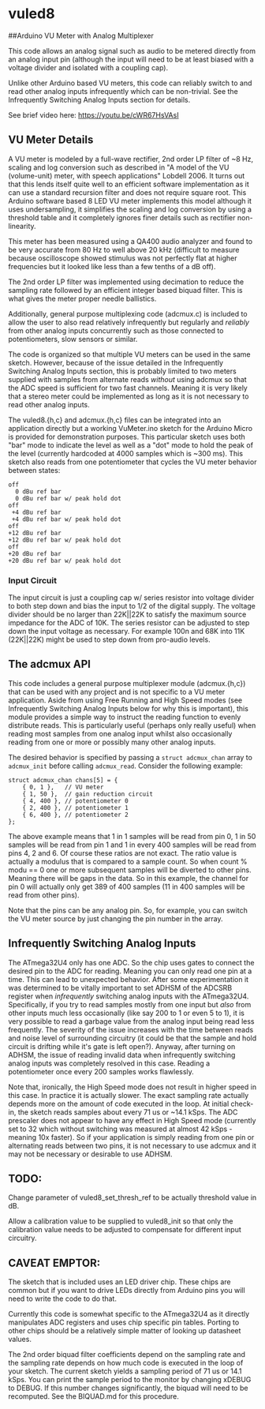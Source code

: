 # vuled8

##Arduino VU Meter with Analog Multiplexer

This code allows an analog signal such as audio to be metered directly from an analog input pin (although the input will need to be at least biased with a voltage divider and isolated with a coupling cap).

Unlike other Arduino based VU meters, this code can reliably switch to and read other analog inputs infrequently which can be non-trivial. See the Infrequently Switching Analog Inputs section for details.

See brief video here: https://youtu.be/cWR67HsVAsI

## VU Meter Details

A VU meter is modeled by a full-wave rectifier, 2nd order LP filter of ~8 Hz, scaling and log conversion such as described in "A model of the VU (volume-unit) meter, with speech applications" Lobdell 2006.
It turns out that this lends itself quite well to an efficient software implementation as it can use a standard recursion filter and does not require square root.
This Arduino software based 8 LED VU meter implements this model although it uses undersampling, it simplifies the scaling and log conversion by using a threshold table and it completely ignores finer details such as rectifier non-linearity.

This meter has been measured using a QA400 audio analyzer and found to be very accurate from 80 Hz to well above 20 kHz (difficult to measure because oscilloscope showed stimulus was not perfectly flat at higher frequencies but it looked like less than a few tenths of a dB off).

The 2nd order LP filter was implemented using decimation to reduce the sampling rate followed by an efficient integer based biquad filter. This is what gives the meter proper needle ballistics.

Additionally, general purpose multiplexing code (adcmux.c) is included to allow the user to also read relatively infrequently but regularly and *reliably* from other analog inputs concurrently such as those connected to potentiometers, slow sensors or similar.

The code is organized so that multiple VU meters can be used in the same sketch. However, because of the issue detailed in the Infrequently Switching Analog Inputs section, this is probably limited to two meters supplied with samples from alternate reads *without* using adcmux so that the ADC speed is sufficient for two fast channels. Meaning it is very likely that a stereo meter could be implemented as long as it is not necessary to read other analog inputs.

The vuled8.{h,c} and adcmux.{h,c} files can be integrated into an application directly but a working VuMeter.ino sketch for the Arduino Micro is provided for demonstration purposes.
This particular sketch uses both "bar" mode to indicate the level as well as a "dot" mode to hold the peak of the level (currently hardcoded at 4000 samples which is ~300 ms).
This sketch also reads from one potentiometer that cycles the VU meter behavior between states:

    off
      0 dBu ref bar
      0 dBu ref bar w/ peak hold dot
    off
     +4 dBu ref bar
     +4 dBu ref bar w/ peak hold dot
    off
    +12 dBu ref bar
    +12 dBu ref bar w/ peak hold dot
    off
    +20 dBu ref bar
    +20 dBu ref bar w/ peak hold dot

### Input Circuit

The input circuit is just a coupling cap w/ series resistor into voltage divider to both step down and bias the input to 1/2 of the digital supply.
The voltage divider should be no larger than 22K||22K to satisfy the maximum source impedance for the ADC of 10K. The series resistor can be adjusted to step down the input voltage as necessary. For example 100n and 68K into 11K (22K||22K) might be used to step down from pro-audio levels.

## The adcmux API

This code includes a general purpose multiplexer module (adcmux.{h,c}) that can be used with any project and is not specific to a VU meter application.
Aside from using Free Running and High Speed modes (see Infrequently Switching Analog Inputs below for why this is important), this module provides a simple way to instruct the reading function to evenly distribute reads. This is particularly useful (perhaps only really useful) when reading most samples from one analog input whilst also occasionally reading from one or more or possibly many other analog inputs.

The desired behavior is specified by passing a `struct adcmux_chan` array to `adcmux_init` before calling `adcmux_read`. Consider the following example:

    struct adcmux_chan chans[5] = {
    	{ 0, 1 },   // VU meter
    	{ 1, 50 },  // gain reduction circuit
    	{ 4, 400 }, // potentiometer 0
    	{ 2, 400 }, // potentiometer 1
    	{ 6, 400 }, // potentiometer 2
    };

The above example means that 1 in 1 samples will be read from pin 0, 1 in 50 samples will be read from pin 1 and 1 in every 400 samples will be read from pins 4, 2 and 6. Of course these ratios are not exact. The ratio value is actually a modulus that is compared to a sample count. So when count % modu == 0 one or more subsequent samples will be diverted to other pins. Meaning there will be gaps in the data. So in this example, the channel for pin 0 will actually only get 389 of 400 samples (11 in 400 samples will be read from other pins).

Note that the pins can be any analog pin. So, for example, you can switch the VU meter source by just changing the pin number in the array.

## Infrequently Switching Analog Inputs

The ATmega32U4 only has one ADC. So the chip uses gates to connect the desired pin to the ADC for reading. Meaning you can only read one pin at a time. This can lead to unexpected behavior.
After some experimentation it was determined to be vitally important to set ADHSM of the ADCSRB register when *infrequently* switching analog inputs with the ATmega32U4.
Specifically, if you try to read samples mostly from one input but *also* from other inputs much less occasionally (like say 200 to 1 or even 5 to 1), it is very possible to read a garbage value from the analog input being read less frequently.
The severity of the issue increases with the time between reads and noise level of surrounding circuitry (it could be that the sample and hold circuit is drifting while it's gate is left open?).
Anyway, after turning on ADHSM, the issue of reading invalid data when infrequently switching analog inputs was completely resolved in this case. Reading a potentiometer once every 200 samples works flawlessly.

Note that, ironically, the High Speed mode does not result in higher speed in this case. In practice it is actually slower. The exact sampling rate actually depends more on the amount of code executed in the loop. At initial check-in, the sketch reads samples about every 71 us or ~14.1 kSps. The ADC prescaler does not appear to have any effect in High Speed mode (currently set to 32 which without switching was measured at almost 42 kSps - meaning 10x faster).
So if your application is simply reading from one pin or alternating reads between two pins, it is not necessary to use adcmux and it may not be necessary or desirable to use ADHSM.

## TODO:

Change parameter of vuled8_set_thresh_ref to be actually threshold value in dB.

Allow a calibration value to be supplied to vuled8_init so that only the calibration value needs to be adjusted to compensate for different input circuitry.

## CAVEAT EMPTOR:

The sketch that is included uses an LED driver chip. These chips are common but if you want to drive LEDs directly from Arduino pins you will need to write the code to do that.

Currently this code is somewhat specific to the ATmega32U4 as it directly manipulates ADC registers and uses chip specific pin tables. Porting to other chips should be a relatively simple matter of looking up datasheet values.

The 2nd order biquad filter coefficients depend on the sampling rate and the sampling rate depends on how much code is executed in the loop of your sketch. The current sketch yields a sampling period of 71 us or 14.1 kSps. You can print the sample period to the monitor by changing xDEBUG to DEBUG. If this number changes significantly, the biquad will need to be recomputed. See the BIQUAD.md for this procedure.

